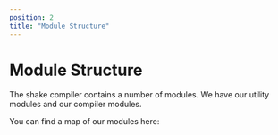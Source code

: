 ```yaml
---
position: 2
title: "Module Structure"
---
```


# Module Structure

The shake compiler contains a number of modules. We have our utility modules and our compiler modules.

You can find a map of our modules here:
